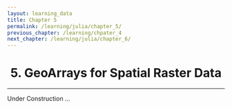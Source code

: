 ```yaml
---
layout: learning_data
title: Chapter 5
permalink: /learning/julia/chapter_5/
previous_chapter: /learning/chpater_4
next_chapter: /learning/julia/chapter_6/
---
```


<h1 style="text-align: center;"> 5. GeoArrays for Spatial Raster Data </h1>

---

<div style="text-align: justify;">

Under Construction ...

<div style="text-align: justify;">





